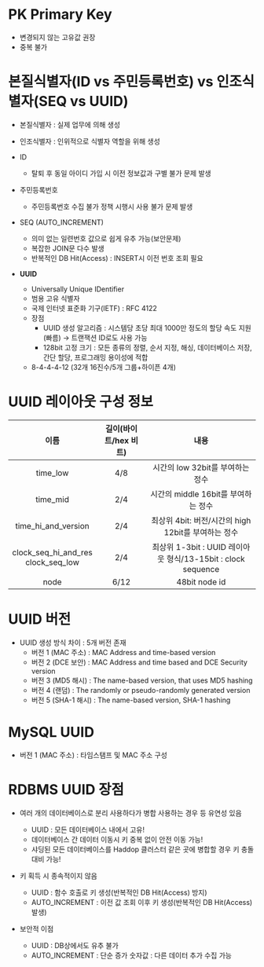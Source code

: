 # PK Primary Key
- 변경되지 않는 고유값 권장
- 중복 불가

# 본질식별자(ID vs 주민등록번호) vs 인조식별자(SEQ vs UUID)
- 본질식별자 : 실제 업무에 의해 생성
- 인조식별자 : 인위적으로 식별자 역할을 위해 생성

- ID
  - 탈퇴 후 동일 아이디 가입 시 이전 정보값과 구별 불가 문제 발생
- 주민등록번호
  - 주민등록번호 수집 불가 정책 시행시 사용 불가 문제 발생
- SEQ (AUTO_INCREMENT)
  - 의미 없는 일련번호 값으로 쉽게 유추 가능(보안문제)
  - 복잡한 JOIN문 다수 발생
  - 반복적인 DB Hit(Access) : INSERT시 이전 번호 조회 필요
- **UUID**
  - Universally Unique IDentifier
  - 범용 고유 식별자
  - 국제 인터넷 표준화 기구(IETF) : RFC 4122
  - 장점
    - UUID 생성 알고리즘 : 시스템당 초당 최대 1000만 정도의 할당 속도 지원(빠름) → 트랜잭션 ID로도 사용 가능
    - 128bit 고정 크기 : 모든 종류의 정렬, 순서 지정, 해싱, 데이터베이스 저장, 간단 할당, 프로그래밍 용이성에 적합
  - 8-4-4-4-12 (32개 16진수/5개 그룹+하이픈 4개)

# UUID 레이아웃 구성 정보
|이름|길이(바이트/hex 비트)|내용|
|:--:|:--:|:--:|
|time_low|4/8|시간의 low 32bit를 부여하는 정수|
|time_mid|2/4|시간의 middle 16bit를 부여하는 정수|
|time_hi_and_version|2/4|최상위 4bit: 버전/시간의 high 12bit를 부여하는 정수|
|clock_seq_hi_and_res<br>clock_seq_low|2/4|최상위 1-3bit : UUID 레이아웃 형식/13-15bit : clock sequence|
|node|6/12|48bit node id|

# UUID 버전
- UUID 생성 방식 차이 : 5개 버전 존재
  - 버전 1 (MAC 주소) : MAC Address and time-based version
  - 버전 2 (DCE 보안) : MAC Address and time based and DCE Security version
  - 버전 3 (MD5 해시) : The name-based version, that uses MD5 hashing
  - 버전 4 (랜덤) : The randomly or pseudo-randomly generated version
  - 버전 5 (SHA-1 해시) : The name-based version, SHA-1 hashing
 
# MySQL UUID
- 버전 1 (MAC 주소) : 타임스탬프 및 MAC 주소 구성

# RDBMS UUID 장점
- 여러 개의 데이터베이스로 분리 사용하다가 병합 사용하는 경우 등 유연성 있음
  - UUID : 모든 데이터베이스 내에서 고유!
  - 데이터베이스 간 데이터 이동시 키 중복 없이 안전 이동 가능!
  - 샤딩된 모든 데이터베이스를 Haddop 클러스터 같은 곳에 병합할 경우 키 충돌 대비 가능!
 
- 키 획득 시 종속적이지 않음
  - UUID : 함수 호출로 키 생성(반복적인 DB Hit(Access) 방지)
  - AUTO_INCREMENT : 이전 값 조회 이후 키 생성(반복적인 DB Hit(Access) 발생)
 
- 보안적 이점
  - UUID : DB상에서도 유추 불가
  - AUTO_INCREMENT : 단순 증가 숫자값 : 다른 데이터 추가 수집 가능
